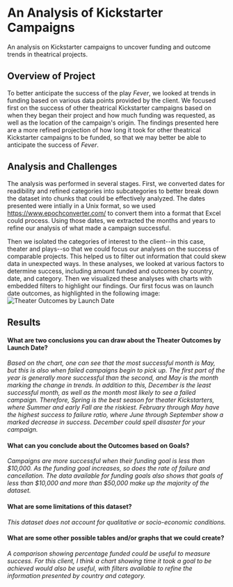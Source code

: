 # An Analysis of Kickstarter Campaigns
An analysis on Kickstarter campaigns to uncover funding and outcome trends in theatrical projects.

## Overview of Project
To better anticipate the success of the play *Fever*, we looked at trends in funding based on various data points provided by the client. We focused first on the success of other theatrical Kickstarter campaigns based on when they began their project and how much funding was requested, as well as the location of the campaign's origin. The findings presented here are a more refined projection of how long it took for other theatrical Kickstarter campaigns to be funded, so that we may better be able to anticipate the success of *Fever*.

## Analysis and Challenges
The analysis was performed in several stages. First, we converted dates for readibility and refined categories into subcategories to better break down the dataset into chunks that could be effectively analyzed. The dates presented were intially in a Unix format, so we used https://www.epochconverter.com/ to convert them into a format that Excel could process. Using those dates, we extracted the months and years to refine our analysis of what made a campaign successful.

Then we isolated the categories of interest to the client--in this case, theater and plays--so that we could focus our analyses on the success of comparable projects. This helped us to filter out information that could skew data in unexpected ways. In these analyses, we looked at various factors to determine success, including amount funded and outcomes by country, date, and category. Then we visualized these analyses with charts with embedded filters to highlight our findings. Our first focus was on launch date outcomes, as highlighted in the following image: ![Theater Outcomes by Launch Date](outcomes_vs_goals/assets/images/.png) 

## Results
#### What are two conclusions you can draw about the Theater Outcomes by Launch Date?
*Based on the chart, one can see that the most successful month is May, but this is also when failed campaigns begin to pick up. The first part of the year is generally more successful than the second, and May is the month marking the change in trends. In addition to this, December is the least successful month, as well as the month most likely to see a failed campaign. Therefore, Spring is the best season for theater Kickstarters, where Summer and early Fall are the riskiest. February through May have the highest success to failure ratio, where June through September show a marked decrease in success. December could spell disaster for your campaign.*


#### What can you conclude about the Outcomes based on Goals?
*Campaigns are more successful when their funding goal is less than $10,000. As the funding goal increases, so does the rate of failure and cancellation. The data available for funding goals also shows that goals of less than $10,000 and more than $50,000 make up the majority of the dataset.*

#### What are some limitations of this dataset?
*This dataset does not account for qualitative or socio-economic conditions.*


#### What are some other possible tables and/or graphs that we could create?
*A comparison showing percentage funded could be useful to measure success. For this client, I think a chart showing time it took a goal to be achieved would also be useful, with filters available to refine the information presented by country and category.*
